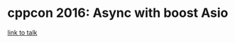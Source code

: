 # cppcon 2016: Async with boost Asio

[link to talk](https://www.youtube.com/watch?v=rwOv_tw2eA4&t=1388s)
